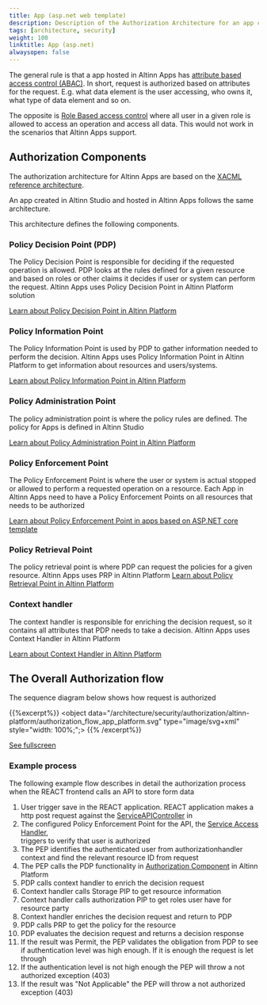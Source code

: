 ```yaml
---
title: App (asp.net web template)
description: Description of the Authorization Architecture for an app created in Altinn Studio following the standard Asp.Net Core web application template created for Altinn Apps
tags: [architecture, security]
weight: 100
linktitle: App (asp.net)
alwaysopen: false
---
```


The general rule is that a app hosted in Altinn Apps has [attribute based access control (ABAC)](https://en.wikipedia.org/wiki/Attribute-based_access_control).
In short, request is authorized based on attributes for the request. E.g. what data element is the user accessing, who owns it, 
what type of data element and so on.

The opposite is [Role Based access control](https://en.wikipedia.org/wiki/Role-based_access_control) where all user in a given role
is allowed to access an operation and access all data. This would not work in the scenarios that Altinn Apps support.

## Authorization Components
The authorization architecture for Altinn Apps are based on the 
[XACML reference architecture](https://en.wikipedia.org/wiki/XACML).

An app created in Altinn Studio and hosted in Altinn Apps follows the same architecture.

This architecture defines the following components.

### Policy Decision Point (PDP)
The Policy Decision Point is responsible for deciding if the requested operation is allowed.
PDP looks at the rules defined for a given resource and based on roles or other claims it decides if
user or system can perform the request. Altinn Apps uses Policy Decision Point in Altinn Platform solution

[Learn about Policy Decision Point in Altinn Platform](/../altinn-platform/pdp)

### Policy Information Point
The Policy Information Point is used by PDP to gather information needed to perform the decision.
Altinn Apps uses Policy Information Point in Altinn Platform to get information about resources and users/systems.

[Learn about Policy Information Point in Altinn Platform](../altinn-platform/pip)

### Policy Administration Point
The policy administration point is where the policy rules are defined. 
The policy for Apps is defined in Altinn Studio

[Learn about Policy Administration Point in Altinn Platform](../altinn-platform/pap)

### Policy Enforcement Point
The Policy Enforcement Point is where the user or system is actual stopped or allowed to perform a requested operation
on a resource. Each App in Altinn Apps need to have a Policy Enforcement Points on all resources that needs to be authorized

[Learn about Policy Enforcement Point in apps based on ASP.NET core template](pep)


### Policy Retrieval Point
The policy retrieval point is where PDP can request the policies for a given
resource. Altinn Apps uses PRP in Altinn Platform
[Learn about Policy Retrieval Point in Altinn Platform](../altinn-platform/prp)


### Context handler
The context handler is responsible for enriching the decision request, so 
it contains all attributes that PDP needs to take a decision.
 Altinn Apps uses Context Handler in Altinn Platform

[Learn about Context Handler in Altinn Platform](../altinn-platform/contexthandler)

## The Overall Authorization flow
The sequence diagram below shows how request is authorized

{{%excerpt%}}
<object data="/architecture/security/authorization/altinn-platform/authorization_flow_app_platform.svg" type="image/svg+xml" style="width: 100%;";></object>
{{% /excerpt%}}

[See fullscreen](/architecture/application/altinn-apps/authorization_flow_app_platform.svg)

### Example process

The following example flow describes in detail the authorization process when the REACT frontend calls an API to store form data

1. User trigger save in the REACT application. REACT application makes a http post request against the 
[ServiceAPIController](https://github.com/Altinn/altinn-studio/blob/master/src/AltinnCore/Runtime/Controllers/ServiceAPIController.css) in 
2. The configured Policy Enforcement Point for the API, the [Service Access Handler](https://github.com/Altinn/altinn-studio/blob/master/src/AltinnCore/Runtime/Authorization/ServiceAccessHandler.cs),  
triggers to verify that user is authorized
3. The PEP identifies the authenticated user from authorizationhandler context and find the relevant resource ID from request
4. The PEP calls the PDP functionality in [Authorization Component](/solutions/altinn-platform/authorization/) in Altinn Platform
5. PDP calls context handler to enrich the decision request
6. Context handler calls Storage PIP to get resource information
7. Context handler calls authorization PIP to get roles user have for resource party
8. Context handler enriches the decision request and return to PDP
9. PDP calls PRP to get the policy for the resource
10. PDP evaluates the decision request and returns a decision response
11. If the result was Permit, the PEP validates the obligation from PDP to see if authentication level was high enough. 
If it is enough the request is let through
12. If the authentication level is not high enough the PEP will throw a not authorized exception (403)
13. If the result was "Not Applicable" the PEP will throw  a not authorized exception (403)